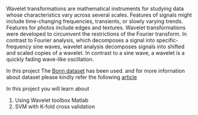 
Wavelet transformations are mathematical instruments for studying data whose characteristics vary across several scales. Features of signals might include time-changing frequencies, transients, or slowly varying trends. Features for photos include edges and textures. Wavelet transformations were developed to circumvent the restrictions of the Fourier transform.
In contrast to Fourier analysis, which decomposes a signal into specific-frequency sine waves, wavelet analysis decomposes signals into shifted and scaled copies of a wavelet. In contrast to a sine wave, a wavelet is a quickly fading wave-like oscillation.

In this project The [Bonn dataset](https://repositori.upf.edu/handle/10230/42894) has been used.
 and for more infornation about dataset please kindly refer the following [article](https://doi.org/10.1103/physreve.64.061907)

 In this project you will learn about 
  1) Using Wavelet toolbox Matlab
  2) SVM with K-fold cross validation
  
